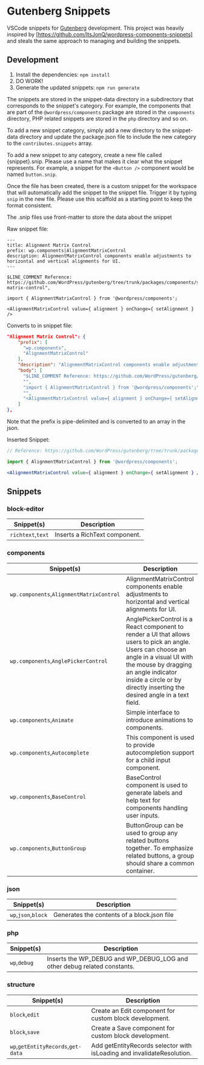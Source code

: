 # Gutenberg Snippets

VSCode snippets for [Gutenberg](https://wordpress.org/gutenberg/) development. This project was heavily inspired by [https://github.com/ItsJonQ/wordpress-components-snippets] and steals the same approach to managing and building the snippets.


## Development
1. Install the dependencies: `npm install`
2. DO WORK!
3. Generate the updated snippets: `npm run generate`

The snippets are stored in the snippet-data directory in a subdirectory that corresponds to the snippet's category. For example, the components that are part of the `@wordpress/components` package are stored in the `components` directory, PHP related snippets are stored in the `php` directory and so on.

To add a new snippet category, simply add a new directory to the snippet-data directory and update the package.json file to include the new category to the `contributes.snippets` array.

To add a new snippet to any category, create a new file called {snippet}.snip. Please use a name that makes it clear what the snippet represents. For example, a snippet for the `<Button />` component would be named `button.snip`.

Once the file has been created, there is a custom snippet for the workspace that will automatically add the snippet to the snippet file. Trigger it by typing `snip` in the new file. Please use this scaffold as a starting point to keep the format consistent.

The .snip files use front-matter to store the data about the snippet

Raw snippet file:
```plaintext
---
title: Alignment Matrix Control
prefix: wp.components|AlignmentMatrixControl
description: AlignmentMatrixControl components enable adjustments to horizontal and vertical alignments for UI.
---

$LINE_COMMENT Reference: https://github.com/WordPress/gutenberg/tree/trunk/packages/components/src/alignment-matrix-control",

import { AlignmentMatrixControl } from '@wordpress/components';

<AlignmentMatrixControl value={ alignment } onChange={ setAlignment } />
```

Converts to in snippet file:
```json
"Alignment Matrix Control": {
    "prefix": [
      "wp.components",
      "AlignmentMatrixControl"
    ],
    "description": "AlignmentMatrixControl components enable adjustments to horizontal and vertical alignments for UI.",
    "body": [
      "$LINE_COMMENT Reference: https://github.com/WordPress/gutenberg/tree/trunk/packages/components/src/alignment-matrix-control\",",
      "",
      "import { AlignmentMatrixControl } from '@wordpress/components';",
      "",
      "<AlignmentMatrixControl value={ alignment } onChange={ setAlignment } />"
    ]
},
```
Note that the prefix is pipe-delimited and is converted to an array in the json.


Inserted Snippet:
```jsx
// Reference: https://github.com/WordPress/gutenberg/tree/trunk/packages/components/src/alignment-matrix-control",

import { AlignmentMatrixControl } from '@wordpress/components';

<AlignmentMatrixControl value={ alignment } onChange={ setAlignment } />
```
<!-- SNIPPET-TOC -->
<!-- This table was automatically generated -->
## Snippets
 ### block-editor
| Snippet(s) | Description |
| --- | --- |
| `richtext`,`text` | Inserts a RichText component. |

 ### components
| Snippet(s) | Description |
| --- | --- |
| `wp.components`,`AlignmentMatrixControl` | AlignmentMatrixControl components enable adjustments to horizontal and vertical alignments for UI. |
| `wp.components`,`AnglePickerControl` | AnglePickerControl is a React component to render a UI that allows users to pick an angle. Users can choose an angle in a visual UI with the mouse by dragging an angle indicator inside a circle or by directly inserting the desired angle in a text field. |
| `wp.components`,`Animate` | Simple interface to introduce animations to components. |
| `wp.components`,`Autocomplete` | This component is used to provide autocompletion support for a child input component. |
| `wp.components`,`BaseControl` | BaseControl component is used to generate labels and help text for components handling user inputs. |
| `wp.components`,`ButtonGroup` | ButtonGroup can be used to group any related buttons together. To emphasize related buttons, a group should share a common container. |

 ### json
| Snippet(s) | Description |
| --- | --- |
| `wp`,`json`,`block` | Generates the contents of a block.json file |

 ### php
| Snippet(s) | Description |
| --- | --- |
| `wp`,`debug` | Inserts the WP_DEBUG and WP_DEBUG_LOG and other debug related constants. |

 ### structure
| Snippet(s) | Description |
| --- | --- |
| `block`,`edit` | Create an Edit component for custom block development. |
| `block`,`save` | Create a Save component for custom block development. |
| `wp`,`getEntityRecords`,`get-data` | Add getEntityRecords selector with isLoading and invalidateResolution. |


<!-- /SNIPPET-TOC -->

